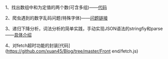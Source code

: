 1、找出数组中和为定值的两个数(可含多组)——[代码](https://github.com/xuan45/Blog/tree/master/Algorithms/%E4%B8%A4%E4%B8%AA%E6%95%B0%E5%92%8C%E4%B8%BA%E5%AE%9A%E5%80%BC/main.cpp)

2、爬虫遇到的数字乱码问题(特殊字体)——[问题链接](https://cnodejs.org/topic/5ad1bc783edb2aff6be8580f)

3、递归下降分析，词法分析的简单实践，手动实现JSON语法的stringfiy和parse——[具体介绍](https://github.com/xuan45/Blog/tree/master/Algorithms/Json)

4、对fetch超时功能的封装[代码](https://github.com/xuan45/Blog/tree/master/Front end/fetch.js)